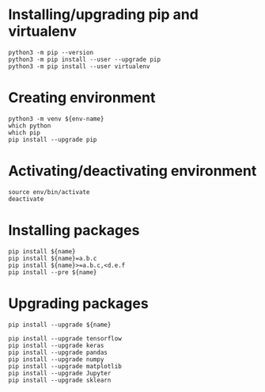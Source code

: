 # Installing/upgrading pip and virtualenv

```
python3 -m pip --version
python3 -m pip install --user --upgrade pip
python3 -m pip install --user virtualenv
```

# Creating environment

```
python3 -m venv ${env-name}
which python
which pip
pip install --upgrade pip
```

# Activating/deactivating environment
```
source env/bin/activate
deactivate
```

# Installing packages

```
pip install ${name}
pip install ${name}=a.b.c
pip install ${name}>=a.b.c,<d.e.f
pip install --pre ${name}
```

# Upgrading packages

```
pip install --upgrade ${name}
```
```
pip install --upgrade tensorflow
pip install --upgrade keras
pip install --upgrade pandas
pip install --upgrade numpy
pip install --upgrade matplotlib
pip install --upgrade Jupyter
pip install --upgrade sklearn
```
